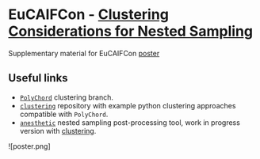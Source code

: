 # EuCAIFCon - [Clustering Considerations for Nested Sampling](https://indico.nikhef.nl/event/4875/contributions/20408/)
Supplementary material for EuCAIFCon [poster](poster.pdf)

## Useful links

- [`PolyChord`](https://github.com/AdamOrmondroyd/PolyChordLite/tree/cluster_tree) clustering branch.
- [`clustering`](https://github.com/adamormondroyd/clustering) repository with example python clustering approaches compatible with `PolyChord`.
- [`anesthetic`](https://github.com/handley-lab/anesthetic) nested sampling post-processing tool, work in progress version with [clustering](https://github.com/AdamOrmondroyd/anesthetic/tree/clustering).

![poster.png]
